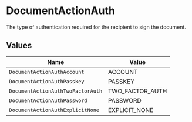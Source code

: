 # DocumentActionAuth

The type of authentication required for the recipient to sign the document.


## Values

| Name                              | Value                             |
| --------------------------------- | --------------------------------- |
| `DocumentActionAuthAccount`       | ACCOUNT                           |
| `DocumentActionAuthPasskey`       | PASSKEY                           |
| `DocumentActionAuthTwoFactorAuth` | TWO_FACTOR_AUTH                   |
| `DocumentActionAuthPassword`      | PASSWORD                          |
| `DocumentActionAuthExplicitNone`  | EXPLICIT_NONE                     |